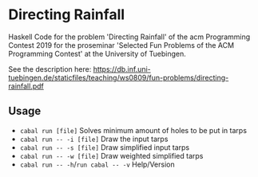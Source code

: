 # Directing Rainfall

Haskell Code for the problem 'Directing Rainfall' of the acm Programming Contest 2019 for
the proseminar 'Selected Fun Problems of the ACM Programming Contest' at the University
of Tuebingen.

See the description here: https://db.inf.uni-tuebingen.de/staticfiles/teaching/ws0809/fun-problems/directing-rainfall.pdf

## Usage

- `cabal run [file]` Solves minimum amount of holes to be put in tarps
- `cabal run -- -i [file]` Draw the input tarps
- `cabal run -- -s [file]` Draw simplified input tarps
- `cabal run -- -w [file]` Draw weighted simplified tarps
- `cabal run -- -h`/`run cabal -- -v` Help/Version
